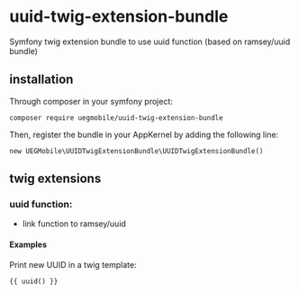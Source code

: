 # uuid-twig-extension-bundle

Symfony twig extension bundle to use uuid function (based on ramsey/uuid bundle)

## installation

Through composer in your symfony project:

    composer require uegmobile/uuid-twig-extension-bundle

Then, register the bundle in your AppKernel by adding the following line:

    new UEGMobile\UUIDTwigExtensionBundle\UUIDTwigExtensionBundle()

    
## twig extensions    

### uuid function:

* link function to ramsey/uuid

#### Examples

Print new UUID in a twig template:

    {{ uuid() }}





